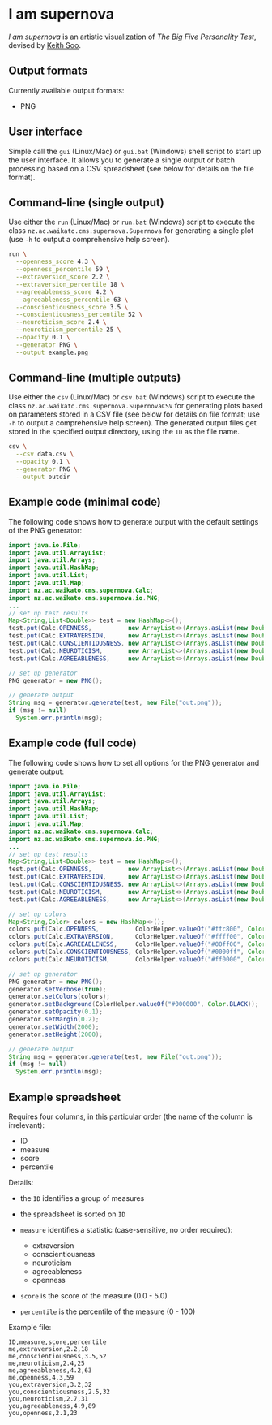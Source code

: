 # I am supernova

*I am supernova* is an artistic visualization of *The Big Five Personality Test*, 
devised by [Keith Soo](http://www.cms.waikato.ac.nz/people/ceks).

## Output formats
Currently available output formats:

* PNG


## User interface

Simple call the `gui` (Linux/Mac) or `gui.bat` (Windows) shell script to
start up the user interface. It allows you to generate a single output or
batch processing based on a CSV spreadsheet (see below for details on the 
file format).

## Command-line (single output)
Use either the `run` (Linux/Mac) or `run.bat` (Windows) script to execute
the class `nz.ac.waikato.cms.supernova.Supernova` for generating a single plot
(use `-h` to output a comprehensive help screen).

```bash
run \
  --openness_score 4.3 \
  --openness_percentile 59 \
  --extraversion_score 2.2 \
  --extraversion_percentile 18 \
  --agreeableness_score 4.2 \
  --agreeableness_percentile 63 \
  --conscientiousness_score 3.5 \
  --conscientiousness_percentile 52 \
  --neuroticism_score 2.4 \
  --neuroticism_percentile 25 \
  --opacity 0.1 \
  --generator PNG \
  --output example.png
```


## Command-line (multiple outputs)
Use either the `csv` (Linux/Mac) or `csv.bat` (Windows) script to execute
the class `nz.ac.waikato.cms.supernova.SupernovaCSV` for generating plots 
based on parameters stored in a CSV file (see below for details on file
format; use `-h` to output a comprehensive help screen). 
The generated output files get stored in the specified output directory, 
using the `ID` as the file name.

```bash
csv \
  --csv data.csv \
  --opacity 0.1 \
  --generator PNG \
  --output outdir
```

## Example code (minimal code)
The following code shows how to generate output with the default settings
of the PNG generator:

```java
import java.io.File;
import java.util.ArrayList;
import java.util.Arrays;
import java.util.HashMap;
import java.util.List;
import java.util.Map;
import nz.ac.waikato.cms.supernova.Calc;
import nz.ac.waikato.cms.supernova.io.PNG;
...
// set up test results
Map<String,List<Double>> test = new HashMap<>();
test.put(Calc.OPENNESS,          new ArrayList<>(Arrays.asList(new Double[]{4.3, 59.0})));
test.put(Calc.EXTRAVERSION,      new ArrayList<>(Arrays.asList(new Double[]{2.2, 18.0})));
test.put(Calc.CONSCIENTIOUSNESS, new ArrayList<>(Arrays.asList(new Double[]{3.5, 52.0})));
test.put(Calc.NEUROTICISM,       new ArrayList<>(Arrays.asList(new Double[]{2.4, 25.0})));
test.put(Calc.AGREEABLENESS,     new ArrayList<>(Arrays.asList(new Double[]{4.2, 63.0})));

// set up generator
PNG generator = new PNG(); 

// generate output
String msg = generator.generate(test, new File("out.png"));
if (msg != null)
  System.err.println(msg);
```

## Example code (full code)
The following code shows how to set all options for the PNG generator and
generate output:

```java
import java.io.File;
import java.util.ArrayList;
import java.util.Arrays;
import java.util.HashMap;
import java.util.List;
import java.util.Map;
import nz.ac.waikato.cms.supernova.Calc;
import nz.ac.waikato.cms.supernova.io.PNG;
...
// set up test results
Map<String,List<Double>> test = new HashMap<>();
test.put(Calc.OPENNESS,          new ArrayList<>(Arrays.asList(new Double[]{4.3, 59.0})));
test.put(Calc.EXTRAVERSION,      new ArrayList<>(Arrays.asList(new Double[]{2.2, 18.0})));
test.put(Calc.CONSCIENTIOUSNESS, new ArrayList<>(Arrays.asList(new Double[]{3.5, 52.0})));
test.put(Calc.NEUROTICISM,       new ArrayList<>(Arrays.asList(new Double[]{2.4, 25.0})));
test.put(Calc.AGREEABLENESS,     new ArrayList<>(Arrays.asList(new Double[]{4.2, 63.0})));

// set up colors
Map<String,Color> colors = new HashMap<>();
colors.put(Calc.OPENNESS,          ColorHelper.valueOf("#ffc800", Color.ORANGE));
colors.put(Calc.EXTRAVERSION,      ColorHelper.valueOf("#ffff00", Color.YELLOW));
colors.put(Calc.AGREEABLENESS,     ColorHelper.valueOf("#00ff00", Color.GREEN));
colors.put(Calc.CONSCIENTIOUSNESS, ColorHelper.valueOf("#0000ff", Color.BLUE));
colors.put(Calc.NEUROTICISM,       ColorHelper.valueOf("#ff0000", Color.RED));

// set up generator
PNG generator = new PNG(); 
generator.setVerbose(true);
generator.setColors(colors);
generator.setBackground(ColorHelper.valueOf("#000000", Color.BLACK));
generator.setOpacity(0.1);
generator.setMargin(0.2);
generator.setWidth(2000);
generator.setHeight(2000);

// generate output
String msg = generator.generate(test, new File("out.png"));
if (msg != null)
  System.err.println(msg);
```

## Example spreadsheet

Requires four columns, in this particular order (the name of the column is 
irrelevant):
 
* ID
* measure
* score
* percentile

Details:

* the `ID` identifies a group of measures 
* the spreadsheet is sorted on `ID`
* `measure` identifies a statistic (case-sensitive, no order required): 

  * extraversion
  * conscientiousness
  * neuroticism
  * agreeableness
  * openness
 
* `score` is the score of the measure (0.0 - 5.0)
* `percentile` is the percentile of the measure (0 - 100)

Example file:

```csv
ID,measure,score,percentile
me,extraversion,2.2,18
me,conscientiousness,3.5,52
me,neuroticism,2.4,25
me,agreeableness,4.2,63
me,openness,4.3,59
you,extraversion,3.2,32
you,conscientiousness,2.5,32
you,neuroticism,2.7,31
you,agreeableness,4.9,89
you,openness,2.1,23
```
